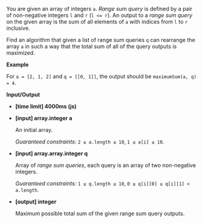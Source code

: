 ﻿You are given an array of integers `a`. _Range sum query_ is defined by a pair of non-negative integers `l` and `r` (`l <= r`). An output to a _range sum query_ on the given array is the sum of all elements of `a` with indices from `l` to `r` inclusive.

Find an algorithm that given a list of range sum queries `q` can rearrange the array `a` in such a way that the total sum of all of the query outputs is maximized.

**Example**

For `a = [2, 1, 2]` and `q = [[0, 1]]`, the output should be
`maximumSum(a, q) = 4`.

**Input/Output**

*   **[time limit] 4000ms (js)**

*   **[input] array.integer a**

    An initial array.

    _Guaranteed constraints:_
    `2 ≤ a.length ≤ 10`,
    `1 ≤ a[i] ≤ 10`.

*   **[input] array.array.integer q**

    Array of _range sum queries_, each query is an array of two non-negative integers.

    _Guaranteed constraints:_
    `1 ≤ q.length ≤ 10`,
    `0 ≤ q[i][0] ≤ q[i][1] < a.length`.

*   **[output] integer**

    Maximum possible total sum of the given range sum query outputs.